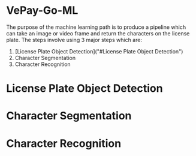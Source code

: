 # VePay-Go-ML
The purpose of the machine learning path is to produce a pipeline which can take an image or video frame and return the characters on the license plate. The steps involve using 3 major steps which are:
1. [License Plate Object Detection]("#License Plate Object Detection")
2. Character Segmentation
3. Character Recognition

# License Plate Object Detection
# Character Segmentation
# Character Recognition
